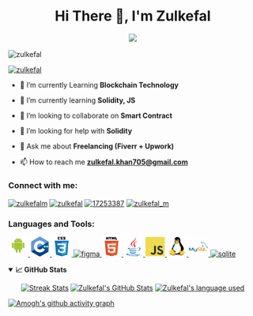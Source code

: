 <h1 align="center">Hi There 👋, I'm Zulkefal</h1>

<!-- Typing SVG by DenverCoder1 - https://github.com/DenverCoder1/readme-typing-svg -->
<p align="center">
<!--   <a href="https://github.com/DenverCoder1/readme-typing-svg"> -->
    <img src="https://readme-typing-svg.herokuapp.com?color=E22FE4&width=380&height=45&lines=I+am+Block-Chain+Enthusiast;Empowering+Others;Nice+To+Meet+You+...&center=true"></a>

</p>
<p align="left"> <img src="https://komarev.com/ghpvc/?username=zulkefal&label=Profile%20views&color=0e75b6&style=flat" alt="zulkefal" /> </p>

<p align="left"> <a href="https://github.com/ryo-ma/github-profile-trophy"><img src="https://github-profile-trophy.vercel.app/?username=zulkefal" alt="zulkefal" /></a> </p>

- 🔭 I’m currently Learning **Blockchain Technology**

- 🌱 I’m currently learning **Solidity, JS**

- 👯 I’m looking to collaborate on **Smart Contract**

- 🤝 I’m looking for help with **Solidity**

- 💬 Ask me about **Freelancing (Fiverr + Upwork)**

- 📫 How to reach me **zulkefal.khan705@gmail.com**

<h3 align="left">Connect with me:</h3>
<p align="left">
<a href="https://twitter.com/zulkefalm" target="blank"><img align="center" src="https://raw.githubusercontent.com/rahuldkjain/github-profile-readme-generator/master/src/images/icons/Social/twitter.svg" alt="zulkefalm" height="30" width="40" /></a>
<a href="https://linkedin.com/in/zulkefal" target="blank"><img align="center" src="https://raw.githubusercontent.com/rahuldkjain/github-profile-readme-generator/master/src/images/icons/Social/linked-in-alt.svg" alt="zulkefal" height="30" width="40" /></a>
<a href="https://stackoverflow.com/users/17253387" target="blank"><img align="center" src="https://raw.githubusercontent.com/rahuldkjain/github-profile-readme-generator/master/src/images/icons/Social/stack-overflow.svg" alt="17253387" height="30" width="40" /></a>
<a href="https://instagram.com/zulkefal_m" target="blank"><img align="center" src="https://raw.githubusercontent.com/rahuldkjain/github-profile-readme-generator/master/src/images/icons/Social/instagram.svg" alt="zulkefal_m" height="30" width="40" /></a>
</p>

<h3 align="left">Languages and Tools:</h3>
<p align="left"> <a href="https://developer.android.com" target="_blank" rel="noreferrer"> <img src="https://raw.githubusercontent.com/devicons/devicon/master/icons/android/android-original-wordmark.svg" alt="android" width="40" height="40"/> </a> <a href="https://www.w3schools.com/cpp/" target="_blank" rel="noreferrer"> <img src="https://raw.githubusercontent.com/devicons/devicon/master/icons/cplusplus/cplusplus-original.svg" alt="cplusplus" width="40" height="40"/> </a> <a href="https://www.w3schools.com/css/" target="_blank" rel="noreferrer"> <img src="https://raw.githubusercontent.com/devicons/devicon/master/icons/css3/css3-original-wordmark.svg" alt="css3" width="40" height="40"/> </a> <a href="https://www.figma.com/" target="_blank" rel="noreferrer"> <img src="https://www.vectorlogo.zone/logos/figma/figma-icon.svg" alt="figma" width="40" height="40"/> </a> <a href="https://www.w3.org/html/" target="_blank" rel="noreferrer"> <img src="https://raw.githubusercontent.com/devicons/devicon/master/icons/html5/html5-original-wordmark.svg" alt="html5" width="40" height="40"/> </a> <a href="https://www.java.com" target="_blank" rel="noreferrer"> <img src="https://raw.githubusercontent.com/devicons/devicon/master/icons/java/java-original.svg" alt="java" width="40" height="40"/> </a> <a href="https://developer.mozilla.org/en-US/docs/Web/JavaScript" target="_blank" rel="noreferrer"> <img src="https://raw.githubusercontent.com/devicons/devicon/master/icons/javascript/javascript-original.svg" alt="javascript" width="40" height="40"/> </a> <a href="https://www.linux.org/" target="_blank" rel="noreferrer"> <img src="https://raw.githubusercontent.com/devicons/devicon/master/icons/linux/linux-original.svg" alt="linux" width="40" height="40"/> </a> <a href="https://www.mysql.com/" target="_blank" rel="noreferrer"> <img src="https://raw.githubusercontent.com/devicons/devicon/master/icons/mysql/mysql-original-wordmark.svg" alt="mysql" width="40" height="40"/> </a> <a href="https://www.sqlite.org/" target="_blank" rel="noreferrer"> <img src="https://www.vectorlogo.zone/logos/sqlite/sqlite-icon.svg" alt="sqlite" width="40" height="40"/> </a> </p>


<details open="">
  <summary><b>📈 GitHub Stats</b></summary>
  <p align="center">
    <a href="https://github.com/zulkefal/zulkefal"><img alt="Streak Stats" src="https://github-readme-streak-stats.herokuapp.com/?user=zulkefal&theme=highcontrast"/></a>
    <a href="https://github.com/zulkefal/zulkefal"><img alt="Zulkefal's GitHub Stats" src="https://github-readme-stats.vercel.app/api?username=zulkefal&show_icons=true&theme=merko" width=55%/></a>
    <a href="https://github.com/zulkefal/zulkefal"><img alt="Zulkefal's language used" src="https://github-readme-stats.vercel.app/api/top-langs/?username=zulkefal&layout=compact&langs_count=8&theme=gruvbox" width=40%/></a>
  
</details>

 
[![Amogh's github activity graph](https://activity-graph.herokuapp.com/graph?username=zulkefal&bg_color=000000&color=3620f7&line=5a0c99&point=1adbce&area=true&hide_border=true)](https://github.com/ashutosh00710/github-readme-activity-graph)
 
 <!--[zulkefal's GitHub activity graph](https://activity-graph.herokuapp.com/graph?username=zulkefal&theme=xcode)>
